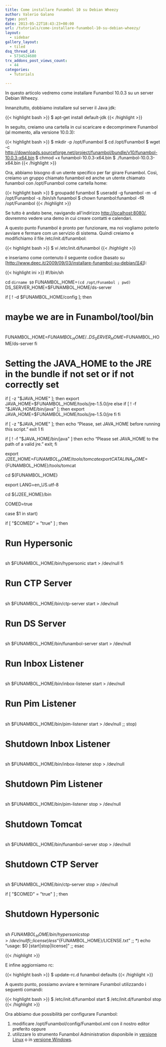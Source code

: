 ```yaml
---
title: Come installare Funambol 10 su Debian Wheezy
author: Valerio Galano
type: post
date: 2013-05-22T18:43:23+00:00
url: /tutorials/come-installare-funambol-10-su-debian-wheezy/
layout:
  - sidebar
gallery_layout:
  - tiled
dsq_thread_id:
  - 5734524680
trx_addons_post_views_count:
  - 44
categories:
  - Tutorials

---
```

In questo articolo vedremo come installare Funambol 10.0.3 su un server Debian Wheezy.

Innanzitutto, dobbiamo installare sul server il Java jdk:

{{< highlight bash >}}
$ apt-get install default-jdk
{{< /highlight >}}

In seguito, creiamo una cartella in cui scaricare e decomprimere Funambol (al momento, alla versione 10.0.3):

{{< highlight bash >}}
$ mkdir -p /opt/Funambol
$ cd /opt/Funambol
$ wget -c http://downloads.sourceforge.net/project/funambol/bundle/v10/funambol-10.0.3-x64.bin
$ chmod +x funambol-10.0.3-x64.bin
$ ./funambol-10.0.3-x64.bin
{{< /highlight >}}

Ora, abbiamo bisogno di un utente specifico per far girare Funambol. Così, creiamo un gruppo chiamato funambol ed anche un utente chiamato funambol con /opt/Funambol come cartella home:



{{< highlight bash >}}
$ groupadd funambol
$ useradd -g funambol -m -d /opt/Funambol -s /bin/sh funambol
$ chown funambol:funambol -fR /opt/Funambol
{{< /highlight >}}

Se tutto è andato bene, navigando all'indirizzo [http://localhost:8080/][3], dovremmo vedere una demo in cui creare contatti e calendari.

A questo punto Funambol è pronto per funzionare, ma noi vogliamo poterlo avviare e fermare com un servizio di sistema. Quindi creiamo e modifichiamo il file /etc/init.d/funambol:

{{< highlight bash >}}
$ vi /etc/init.d/funambol
{{< /highlight >}}

e inseriamo come contenuto il seguente codice (basato su [http://www.deec.it/2009/09/03/installare-funambol-su-debian/][4]):

{{< highlight ini >}}
#!/bin/sh

cd `dirname $0`
 FUNAMBOL_HOME=`(cd /opt/Funambol ; pwd)`
 DS_SERVER_HOME=$FUNAMBOL_HOME/ds-server

if [ ! -d $FUNAMBOL_HOME/config ]; then
 #
 # maybe we are in Funambol/tool/bin
 #
 FUNAMBOL_HOME=$FUNAMBOL_HOME/..
 DS_SERVER_HOME=$FUNAMBOL_HOME/ds-server
 fi

# Setting the JAVA_HOME to the JRE in the bundle if not set or if not correctly set
 if [ -z "$JAVA_HOME" ]; then
 export JAVA_HOME=$FUNAMBOL_HOME/tools/jre-1.5.0/jre
 else
 if [ ! -f "$JAVA_HOME/bin/java" ]; then
 export JAVA_HOME=$FUNAMBOL_HOME/tools/jre-1.5.0/jre
 fi
 fi

if [ -z "$JAVA_HOME" ]; then
 echo “Please, set JAVA_HOME before running this script.”
 exit 1
 fi

if [ ! -f "$JAVA_HOME/bin/java" ]
 then
 echo “Please set JAVA_HOME to the path of a valid jre.”
 exit;
 fi

export J2EE_HOME=${FUNAMBOL_HOME}/tools/tomcat
 export CATALINA_HOME=${FUNAMBOL_HOME}/tools/tomcat

cd ${FUNAMBOL_HOME}

export LANG=en_US.utf-8

cd ${J2EE_HOME}/bin

COMED=true

case $1 in
 start)

if [ "$COMED" = "true" ] ; then
 #
 # Run Hypersonic
 #
 sh $FUNAMBOL_HOME/bin/hypersonic start > /dev/null
 fi

#
 # Run CTP Server
 #
 sh $FUNAMBOL_HOME/bin/ctp-server start > /dev/null

#
 # Run DS Server
 #
 sh $FUNAMBOL_HOME/bin/funambol-server start > /dev/null

#
 # Run Inbox Listener
 #
 sh $FUNAMBOL_HOME/bin/inbox-listener start > /dev/null

#
 # Run Pim Listener
 #
 sh $FUNAMBOL_HOME/bin/pim-listener start > /dev/null
 ;;
 stop)
 #
 # Shutdown Inbox Listener
 #
 sh $FUNAMBOL_HOME/bin/inbox-listener stop > /dev/null

#
 # Shutdown Pim Listener
 #
 sh $FUNAMBOL_HOME/bin/pim-listener stop > /dev/null

#
 # Shutdown Tomcat
 #
 sh $FUNAMBOL_HOME/bin/funambol-server stop > /dev/null

#
 # Shutdown CTP Server
 #
 sh $FUNAMBOL_HOME/bin/ctp-server stop > /dev/null

if [ "$COMED" = "true" ] ; then
 #
 # Shutdown Hypersonic
 #
 sh $FUNAMBOL_HOME/bin/hypersonic stop > /dev/null
 fi
 ;;
 license)
 less “${FUNAMBOL_HOME}/LICENSE.txt”
 ;;
 *)
 echo “usage: $0 [start|stop|license]”
 ;;
 esac

{{< /highlight >}}

E infine aggiorniamo rc:

{{< highlight bash >}}
$ update-rc.d funambol defaults
{{< /highlight >}}

A questo punto, possiamo avviare e terminare Funambol utilizzando i seguenti comandi:

{{< highlight bash >}}
$ /etc/init.d/funambol start
$ /etc/init.d/funambol stop
{{< /highlight >}}

Ora abbiamo due possibilità per configurare Funambol:

  1. modificare /opt/Funambol/config/Funambol.xml con il nostro editor preferito oppure
  2. utilizzare lo strumento Funambol Administration disponibile in [versione Linux][1] o in [versione Windows][2].

 [1]: http://downloads.sourceforge.net/project/funambol/admin-tool/v10/funambol-admin-10.0.0.tgz
 [2]: http://downloads.sourceforge.net/project/funambol/admin-tool/v10/funambol-admin-10.0.0.exe
 [3]: http://localhost:8080/
 [4]: http://www.deec.it/2009/09/03/installare-funambol-su-debian/